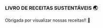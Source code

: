 ### LIVRO DE RECEITAS SUSTENTÁVEIS :earth_asia: 

Obrigada por visualizar nossas receitas!! :call_me_hand:

